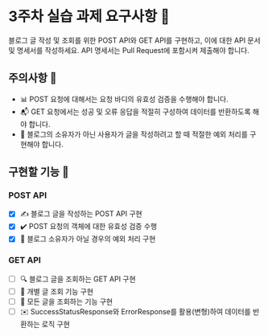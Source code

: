 # 3주차 실습 과제 요구사항 📝

블로그 글 작성 및 조회를 위한 POST API와 GET API를 구현하고, 이에 대한 API 문서 및 명세서를 작성하세요. API 명세서는 Pull Request에 포함시켜 제출해야 합니다.

## 주의사항 🚨
- 📊 POST 요청에 대해서는 요청 바디의 유효성 검증을 수행해야 합니다.
- 📬 GET 요청에서는 성공 및 오류 응답을 적절히 구성하여 데이터를 반환하도록 해야 합니다.
- 🛑 블로그의 소유자가 아닌 사용자가 글을 작성하려고 할 때 적절한 예외 처리를 구현해야 합니다.

## 구현할 기능 🔧

### POST API
- [x] ✍️ 블로그 글을 작성하는 POST API 구현
- [x] ✔️ POST 요청의 객체에 대한 유효성 검증 수행
- [x] 🚫 블로그 소유자가 아닐 경우의 예외 처리 구현

### GET API
- [ ] 🔍 블로그 글을 조회하는 GET API 구현
- [ ] 📄 개별 글 조회 기능 구현
- [ ] 📖 모든 글을 조회하는 기능 구현
- [ ] ✉️ SuccessStatusResponse와 ErrorResponse를 활용(변형)하여 데이터를 반환하는 로직 구현
